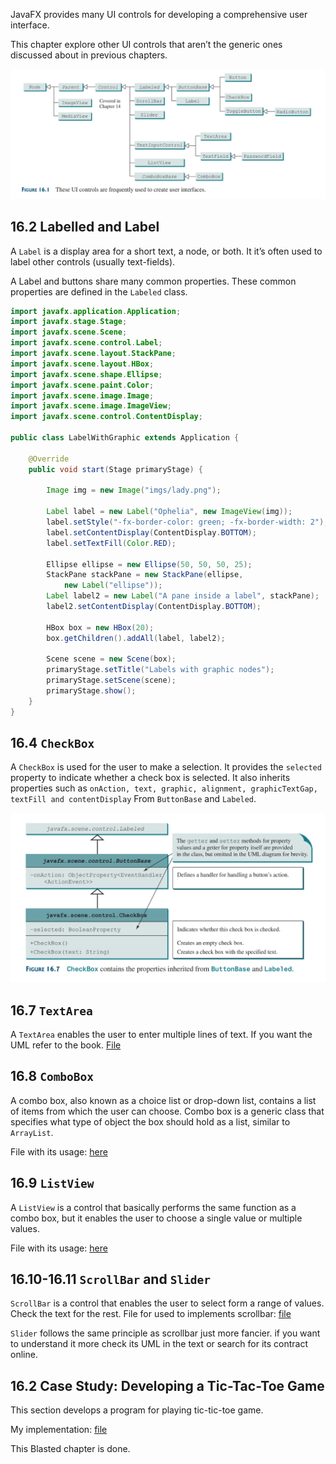 JavaFX provides many UI controls for developing a comprehensive user interface.

This chapter explore other UI controls that aren’t the generic ones discussed about in previous chapters.

![UI controls](source-files/imgs/uicontrols.png)

## 16.2 Labelled and Label
A `Label` is a display area for a short text, a node, or both. It it’s often used to label other controls (usually text-fields).

A Label and buttons share many common properties. These common properties are defined in the `Labeled` class.

```java
import javafx.application.Application;
import javafx.stage.Stage;
import javafx.scene.Scene;
import javafx.scene.control.Label;
import javafx.scene.layout.StackPane;
import javafx.scene.layout.HBox;
import javafx.scene.shape.Ellipse;
import javafx.scene.paint.Color;
import javafx.scene.image.Image;
import javafx.scene.image.ImageView;
import javafx.scene.control.ContentDisplay;

public class LabelWithGraphic extends Application {
	
	@Override
	public void start(Stage primaryStage) {
		
		Image img = new Image("imgs/lady.png");
			
		Label label = new Label("Ophelia", new ImageView(img));
		label.setStyle("-fx-border-color: green; -fx-border-width: 2");
		label.setContentDisplay(ContentDisplay.BOTTOM);
		label.setTextFill(Color.RED);
		
		Ellipse ellipse = new Ellipse(50, 50, 50, 25);
		StackPane stackPane = new StackPane(ellipse, 
			new Label("ellipse"));
		Label label2 = new Label("A pane inside a label", stackPane);
		label2.setContentDisplay(ContentDisplay.BOTTOM);
		
		HBox box = new HBox(20);
		box.getChildren().addAll(label, label2);
		
		Scene scene = new Scene(box);
		primaryStage.setTitle("Labels with graphic nodes");
		primaryStage.setScene(scene);
		primaryStage.show();
	}
}
```

## 16.4 `CheckBox`
A `CheckBox` is used for the user to make a selection. It provides the `selected` property to indicate whether a check box is selected. It also inherits properties such as `onAction, text, graphic, alignment, graphicTextGap, textFill and contentDisplay` From `ButtonBase` and `Labeled`.

![CheckBox](source-files/imgs/CheckBox.png)

## 16.7 `TextArea`
A `TextArea` enables the user to enter multiple lines of text. If you want the UML refer to the book. [File](source-files/Chapter-16/DescriptionPane.java)

## 16.8 `ComboBox`
A combo box, also known as a choice list or drop-down list, contains a list of items from which the user can choose. Combo box is a generic class that specifies what type of object the box should hold as a list, similar to `ArrayList`.

File with its usage: [here](source-files/Chapter-16/ComboBoxDemo.java)

## 16.9 `ListView`
A `ListView` is a control that basically performs the same function as a combo box, but it enables the user to choose a single value or multiple values.

File with its usage: [here](source-files/Chapter-16/ListViewDemo.java)

## 16.10-16.11 `ScrollBar` and  `Slider`
`ScrollBar` is a control that enables the user to select form a range of values. Check the text for the rest.
File for used to implements scrollbar: [file](source-files/Chapter-16/ScrollBarDemo.java)

`Slider` follows  the same principle as scrollbar just more fancier. if you want to understand it more check its UML in the text or search for its contract online.

## 16.2 Case Study: Developing a Tic-Tac-Toe Game
This section develops a program for playing tic-tic-toe game.

My implementation: [file](source-files/Chapter-16/TicTacToe.java)

This Blasted chapter is done.
